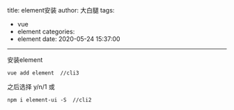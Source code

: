 title: element安装
author: 大白腿
tags:
  - vue
  - element
categories:
  - element
date: 2020-05-24 15:37:00
---
安装element
```
vue add element  //cli3  
```
之后选择
  y/n/1
或
```
npm i element-ui -S  //cli2
```